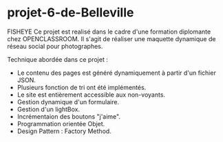 # projet-6-de-Belleville

FISHEYE
Ce projet est realisé dans le cadre d'une formation diplomante chez OPENCLASSROOM. 
Il s'agit de réaliser une maquette  dynamique de réseau social pour photographes.


Technique abordée dans ce projet :
- Le contenu des pages est généré dynamiquement à partir d'un fichier JSON. 
- Plusieurs fonction de tri ont été implémentés.
- Le site est entièrement accessible aux non-voyants.
- Gestion dynamique d'un formulaire.
- Gestion d'un lightBox.
- Incrémentaion des boutons "j'aime".
- Programmation orientée Objet.
- Design Pattern : Factory Method. 


